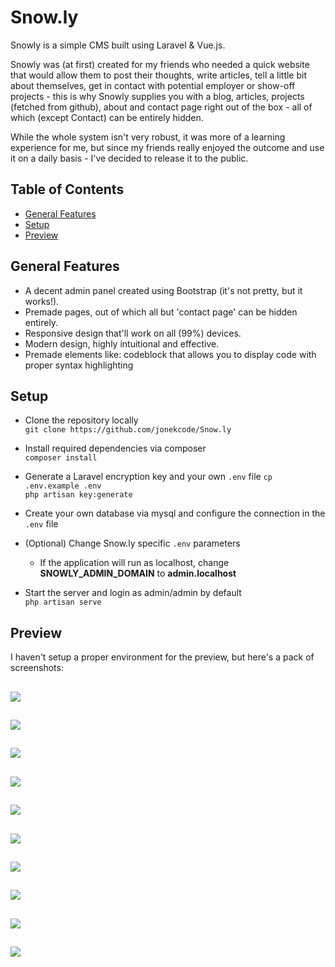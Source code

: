 # Snow.ly

Snowly is a simple CMS built using Laravel & Vue.js.

Snowly was (at first) created for my friends who needed a quick website that would allow them to post their thoughts, write articles, tell a little bit about themselves, get in contact with potential employer or show-off projects - this is why Snowly supplies you with a blog, articles, projects (fetched from github), about and contact page right out of the box - all of which (except Contact) can be entirely hidden.

While the whole system isn't very robust, it was more of a learning experience for me, but since my friends really enjoyed the outcome and use it on a daily basis - I've decided to release it to the public.

## Table of Contents

-   [General Features](#general-features)
-   [Setup](#setup)
-   [Preview](#preview)

## General Features

-   A decent admin panel created using Bootstrap (it's not pretty, but it works!).
-   Premade pages, out of which all but 'contact page' can be hidden entirely.
-   Responsive design that'll work on all (99%) devices.
-   Modern design, highly intuitional and effective.
-   Premade elements like: codeblock that allows you to display code with proper syntax highlighting

## Setup

-   Clone the repository locally  
    `git clone https://github.com/jonekcode/Snow.ly`

-   Install required dependencies via composer  
    `composer install`

-   Generate a Laravel encryption key and your own `.env` file
    `cp .env.example .env`  
    `php artisan key:generate`  

-   Create your own database via mysql and configure the connection in the `.env` file

-   (Optional) Change Snow.ly specific `.env` parameters

    -   If the application will run as localhost, change **SNOWLY_ADMIN_DOMAIN** to **admin.localhost**

-   Start the server and login as admin/admin by default  
    `php artisan serve`

## Preview

I haven't setup a proper environment for the preview, but here's a pack of screenshots:

## ![](https://i.imgur.com/1ACLfJz.jpg)

## ![](https://i.imgur.com/f2KvpNw.jpg)

## ![](https://i.imgur.com/MZIzZvA.jpg)

## ![](https://i.imgur.com/lBrjkgA.jpg)

## ![](https://i.imgur.com/CeBPmET.jpg)

## ![](https://i.imgur.com/Pr9YKTP.jpg)

## ![](https://i.imgur.com/CuGpUz9.jpg)

## ![](https://i.imgur.com/TeV2ZHX.jpg)

## ![](https://i.imgur.com/Y200TWx.jpg)

## ![](https://i.imgur.com/tIb1oyJ.jpg)
